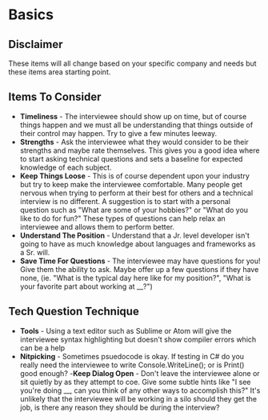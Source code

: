 Basics
==

## Disclaimer

These items will all change based on your specific company and needs but these items area starting point.

## Items To Consider

- **Timeliness** - The interviewee should show up on time, but of course things happen and we must all be understanding that things outside of their control may happen. Try to give a few minutes leeway.
- **Strengths** - Ask the interviewee what they would consider to be their strengths and maybe rate themselves. This gives you a good idea where to start asking technical questions and sets a baseline for expected knowledge of each subject.
- **Keep Things Loose** - This is of course dependent upon your industry but try to keep make the interviewee comfortable. Many people get nervous when trying to perform at their best for others and a technical interview is no different. A suggestion is to start with a personal question such as "What are some of your hobbies?" or "What do you like to do for fun?" These types of questions can help relax an interviewee and allows them to perform better.
- **Understand The Position** - Understand that a Jr. level developer isn't going to have as much knowledge about languages and frameworks as a Sr. will.
- **Save Time For Questions** - The interviewee may have questions for you! Give them the ability to ask. Maybe offer up a few questions if they have none, (ie. "What is the typical day here like for my position?", "What is your favorite part about working at __?")

## Tech Question Technique

- **Tools** - Using a text editor such as Sublime or Atom will give the interviewee syntax highlighting but doesn't show compiler errors which can be a help
- **Nitpicking** - Sometimes psuedocode is okay. If testing in C# do you really need the interviewee to write Console.WriteLine(); or is Print() good enough?
-**Keep Dialog Open** - Don't leave the interviewee alone or sit quietly by as they attempt to coe. Give some subtle hints like "I see you're doing __, can you think of any other ways to accomplish this?" It's unlikely that the interviewee will be working in a silo should they get the job, is there any reason they should be during the interview?